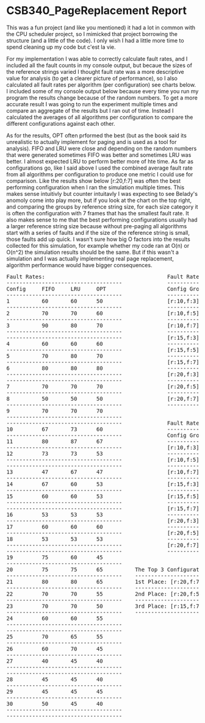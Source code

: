 # CSB340_PageReplacement Report
This was a fun project (and like you mentioned) it had a lot in common with the CPU scheduler project, so I
mimicked that project borrowing the structure (and a little of the code). I only wish I had a little more 
time to spend cleaning up my code but c'est la vie. 

For my implementation I was able to correctly calculate fault rates, and I included all the fault counts in my 
console output, but becaue the sizes of the reference strings varied I thought fault rate was a more descriptive
value for analysis (to get a clearer picture of performance), so I also calculated all fault rates per 
algorithm (per configuration) see charts below. I included some of my console output below because every 
time you run my program the results change because of the random numbers. To get a more accurate result I was 
going to run the experiment multiple times and compare an aggregate of the results but I ran out of time. 
Instead I calculated the averages of all algorithms per configuration to compare the different configurations 
against each other. 

As for the results, OPT often prformed the best (but as the book said its unrealistic to actually implement
for paging and is used as a tool for analysis). FIFO and LRU were close and depending on the random 
numbers that were generated sometimes FIFO was better and sometimes LRU was better. I almost expected 
LRU to perform better more of hte time. As far as configurations go, like I said above I used the 
combined average fault rate from all algorithms per configuration to produce one metric I could use 
for comparison. Like the results show below [r:20,f:7] was often the best performing configuration when 
I ran the simulation multiple times. This makes sense intuitivly but counter intuitavly I was expecting 
to see Belady's anomoly come into play more, but if you look at the chart on the top right, and comparing
the groups by reference string size, for each size category it is often the configuration with 7 frames 
that has the smallest fault rate. It also makes sense to me that the best performing configurations 
usually had a larger reference string size because without pre-paging all algorithms start with a 
series of faults and if the size of the reference string is small, those faults add up quick. I wasn't 
sure how big O factors into the results collected for this simulation, for example whether my code ran 
at O(n) or O(n^2) the simulation results should be the same. But if this wasn't a simulation and 
I was actually implementing real page replacement, algorithm performance would have bigger consequences. 



<pre>
Fault Rates:                                      Fault Rate Averages Per Configuration:
------------------------------------              -----------------------------------------------
Config     FIFO     LRU     OPT                   Config Group     FIFO      LRU       OPT 
------------------------------------              -----------------------------------------------
1          60       60      50                    [r:10,f:3]       73.33     70.00     60.00 
------------------------------------              -----------------------------------------------
2          70       70      60                    [r:10,f:5]       70.00     73.33     70.00   
------------------------------------              -----------------------------------------------
3          90       80      70                    [r:10,f:7]       63.33     63.33     63.33   
------------------------------------              -----------------------------------------------
------------------------------------              [r:15,f:3]       73.33     77.78     60.00  
4          60       60      60                    -----------------------------------------------
------------------------------------              [r:15,f:5]       57.78     62.22     51.11  
5          70       80      70                    -----------------------------------------------
------------------------------------              [r:15,f:7]       55.56     55.56     55.56  
6          80       80      80                    -----------------------------------------------
------------------------------------              [r:20,f:3]       71.67     69.17     55.83 
------------------------------------              -----------------------------------------------
7          70       70      70                    [r:20,f:5]       56.67     60.00     46.67  
------------------------------------              -----------------------------------------------
8          50       50      50                    [r:20,f:7]       46.67     45.00     41.67  
------------------------------------              -----------------------------------------------
9          70       70      70      
------------------------------------
------------------------------------              Fault Rate Total Average Per Configuration:
10         67       73      60                    ---------------------------------
------------------------------------              Config Group      Average Rate 
11         80       87      67                    ---------------------------------
------------------------------------              [r:10,f:3]        67.78   
12         73       73      53                    ---------------------------------
------------------------------------              [r:10,f:5]        71.11  
------------------------------------              ---------------------------------
13         47       67      47                    [r:10,f:7]        63.33 
------------------------------------              ---------------------------------
14         67       60      53                    [r:15,f:3]        70.37   
------------------------------------              ---------------------------------
15         60       60      53                    [r:15,f:5]        57.04  
------------------------------------              ---------------------------------
------------------------------------              [r:15,f:7]        55.56    
16         53       53      53                    ---------------------------------
------------------------------------              [r:20,f:3]        65.56
17         60       60      60                    ---------------------------------
------------------------------------              [r:20,f:5]        54.44         
18         53       53      53                    ---------------------------------
------------------------------------              [r:20,f:7]        44.44 
------------------------------------              ---------------------------------
19         75       60      45      
------------------------------------
20         75       75      65          The Top 3 Configurations (for this run)  
------------------------------------    --------------------------------------------------------------------
21         80       80      65          1st Place: [r:20,f:7] - with a combined average fault rate of 44.44%
------------------------------------    --------------------------------------------------------------------
22         70       70      55          2nd Place: [r:20,f:5] - with a combined average fault rate of 54.44%
------------------------------------    --------------------------------------------------------------------
23         70       70      50          3rd Place: [r:15,f:7] - with a combined average fault rate of 55.56%
------------------------------------    --------------------------------------------------------------------
24         60       60      55      
------------------------------------
------------------------------------
25         70       65      55      
------------------------------------
26         60       70      45      
------------------------------------
27         40       45      40      
------------------------------------
------------------------------------
28         45       45      40      
------------------------------------
29         45       45      45      
------------------------------------
30         50       45      40      
------------------------------------
------------------------------------
</pre>
